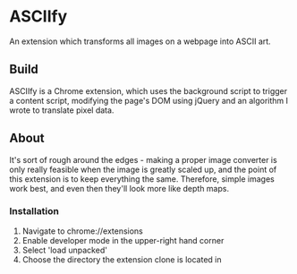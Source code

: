 # ASCIIfy
An extension which transforms all images on a webpage into ASCII art.

## Build
ASCIIfy is a Chrome extension, which uses the background script to trigger a content script, modifying the page's DOM using jQuery and an algorithm I wrote to translate pixel data.

## About
It's sort of rough around the edges - making a proper image converter is only really feasible when the image is greatly scaled up, and the point of this extension is to keep everything the same. Therefore, simple images work best, and even then they'll look more like depth maps.

### Installation
1. Navigate to chrome://extensions
2. Enable developer mode in the upper-right hand corner
3. Select 'load unpacked'
4. Choose the directory the extension clone is located in
